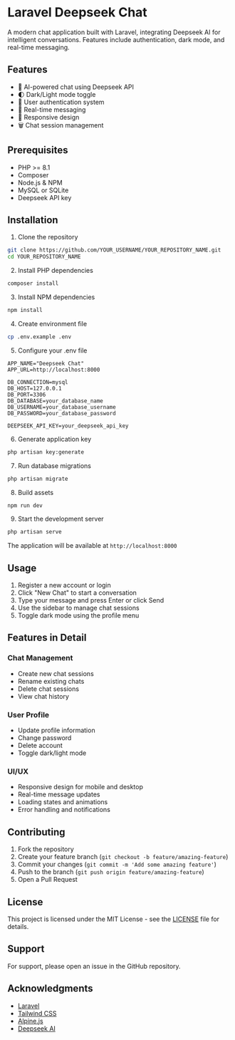 # Laravel Deepseek Chat

A modern chat application built with Laravel, integrating Deepseek AI for intelligent conversations. Features include authentication, dark mode, and real-time messaging.

## Features

- 🤖 AI-powered chat using Deepseek API
- 🌓 Dark/Light mode toggle
- 🔐 User authentication system
- 💬 Real-time messaging
- 📱 Responsive design
- 🗑️ Chat session management

## Prerequisites

- PHP >= 8.1
- Composer
- Node.js & NPM
- MySQL or SQLite
- Deepseek API key

## Installation

1. Clone the repository
```bash
git clone https://github.com/YOUR_USERNAME/YOUR_REPOSITORY_NAME.git
cd YOUR_REPOSITORY_NAME
```

2. Install PHP dependencies
```bash
composer install
```

3. Install NPM dependencies
```bash
npm install
```

4. Create environment file
```bash
cp .env.example .env
```

5. Configure your .env file
```env
APP_NAME="Deepseek Chat"
APP_URL=http://localhost:8000

DB_CONNECTION=mysql
DB_HOST=127.0.0.1
DB_PORT=3306
DB_DATABASE=your_database_name
DB_USERNAME=your_database_username
DB_PASSWORD=your_database_password

DEEPSEEK_API_KEY=your_deepseek_api_key
```

6. Generate application key
```bash
php artisan key:generate
```

7. Run database migrations
```bash
php artisan migrate
```

8. Build assets
```bash
npm run dev
```

9. Start the development server
```bash
php artisan serve
```

The application will be available at `http://localhost:8000`

## Usage

1. Register a new account or login
2. Click "New Chat" to start a conversation
3. Type your message and press Enter or click Send
4. Use the sidebar to manage chat sessions
5. Toggle dark mode using the profile menu

## Features in Detail

### Chat Management
- Create new chat sessions
- Rename existing chats
- Delete chat sessions
- View chat history

### User Profile
- Update profile information
- Change password
- Delete account
- Toggle dark/light mode

### UI/UX
- Responsive design for mobile and desktop
- Real-time message updates
- Loading states and animations
- Error handling and notifications

## Contributing

1. Fork the repository
2. Create your feature branch (`git checkout -b feature/amazing-feature`)
3. Commit your changes (`git commit -m 'Add some amazing feature'`)
4. Push to the branch (`git push origin feature/amazing-feature`)
5. Open a Pull Request

## License

This project is licensed under the MIT License - see the [LICENSE](LICENSE) file for details.

## Support

For support, please open an issue in the GitHub repository.

## Acknowledgments

- [Laravel](https://laravel.com)
- [Tailwind CSS](https://tailwindcss.com)
- [Alpine.js](https://alpinejs.dev)
- [Deepseek AI](https://deepseek.com)
